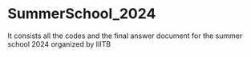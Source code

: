 # SummerSchool_2024
It consists all the codes and the final answer document for the summer school 2024 organized by IIITB
